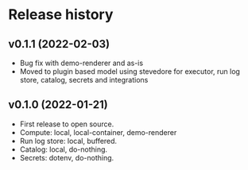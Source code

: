 # Release history

## v0.1.1 (2022-02-03)

- Bug fix with demo-renderer and as-is
- Moved to plugin based model using stevedore for executor, run log store, catalog, secrets and integrations

## v0.1.0 (2022-01-21)

- First release to open source.
- Compute: local, local-container, demo-renderer
- Run log store: local, buffered.
- Catalog: local, do-nothing.
- Secrets: dotenv, do-nothing.
